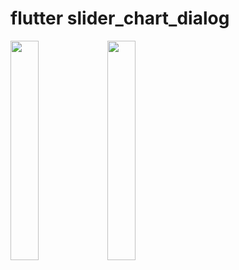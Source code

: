 # flutter slider_chart_dialog

<img src="https://github.com/CHOIGOYO/Flutter_slider_chart_dialog/assets/111892466/42e0ec78-6c48-432b-82d3-930098de019e" width="30%" height="30%"/>
<img src="https://github.com/CHOIGOYO/Flutter_slider_chart_dialog/assets/111892466/add702c3-20a0-4481-8747-c63238189719" width="30%" height="30%"/>
